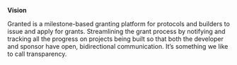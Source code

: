 **Vision**

Granted is a milestone-based granting platform for protocols and builders to issue and apply for grants. Streamlining the grant process by notifying and tracking all the progress on projects being built so that both the developer and sponsor have open, bidirectional communication. It’s something we like to call transparency. 

